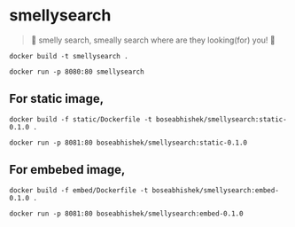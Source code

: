 # smellysearch

> 🎵 smelly search, smeally search
> where are they looking(for) you! 🎵

```shell
docker build -t smellysearch .

docker run -p 8080:80 smellysearch
```

## For static image,
```shell
docker build -f static/Dockerfile -t boseabhishek/smellysearch:static-0.1.0 .

docker run -p 8081:80 boseabhishek/smellysearch:static-0.1.0
```

## For embebed image,
```shell
docker build -f embed/Dockerfile -t boseabhishek/smellysearch:embed-0.1.0 .

docker run -p 8081:80 boseabhishek/smellysearch:embed-0.1.0
```
